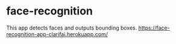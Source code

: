# face-recognition
This app detects faces and outputs bounding boxes.
https://face-recognition-app-clarifai.herokuapp.com/
